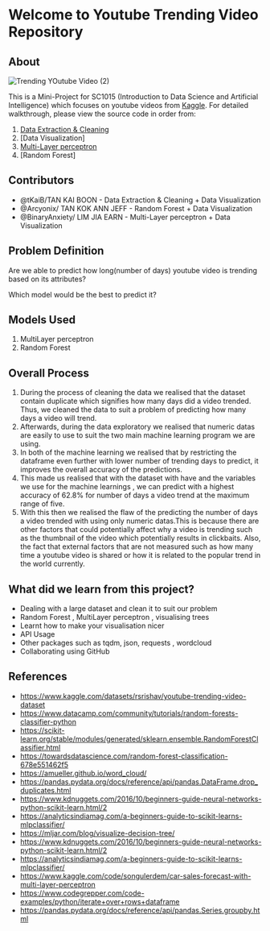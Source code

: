 # Welcome to Youtube Trending Video Repository

## About
![Trending YOutube Video (2)](https://user-images.githubusercontent.com/77041483/164619750-0ecb49a7-7ba3-462f-a048-8660ecfca847.png)

This is a Mini-Project for SC1015 (Introduction to Data Science and Artificial Intelligence) which focuses on youtube videos from [Kaggle](https://www.kaggle.com/datasets/rsrishav/youtube-trending-video-dataset). For detailed walkthrough, please view the source code in order from:

1. [Data Extraction & Cleaning](https://github.com/tKaiB/Youtube-Trending-Video-Analysis/blob/main/datacleaning.ipynb)
2. [Data Visualization]
3. [Multi-Layer perceptron](https://github.com/tKaiB/Youtube-Trending-Video-Analysis/blob/main/Final%20MLP.ipynb)
4. [Random Forest]
  
## Contributors

- @tKaiB/TAN KAI BOON - Data Extraction & Cleaning + Data Visualization
- @Arcyonix/ TAN KOK ANN JEFF -  Random Forest + Data Visualization
- @BinaryAnxiety/ LIM JIA EARN -  Multi-Layer perceptron + Data Visualization

## Problem Definition
Are we able to predict how long(number of days) youtube video is trending based on its attributes?

Which model would be the best to predict it?


## Models Used

1. MultiLayer perceptron
2. Random Forest

## Overall Process
1. During the process of cleaning the data we realised that the dataset contain duplicate which signifies how many days did a video trended. Thus, we cleaned the data to suit a problem of predicting how many days a video will trend.
2. Afterwards, during the data exploratory we realised that numeric datas are easily to use to suit the two main machine learning program we are using.
3. In both of the machine learning we realised that by restricting the dataframe even further with lower number of trending days to predict, it improves the overall accuracy of the predictions.
4. This made us realised that with the dataset with have and the variables we use for the machine learnings , 
we can predict with a highest accuracy of 62.8% for number of days a video trend at the maximum range of five.
5. With this then we realised the flaw of the predicting the number of days a video trended with using only numeric datas.This is because there are other factors that 
could potentially affect why a video is trending such as the thumbnail of the video which potentially results in clickbaits. Also, the fact that external factors that
are not measured such as how many time a youtube video is shared or how it is related to the popular trend in the world currently.


## What did we learn from this project?

- Dealing with a large dataset and clean it to suit our problem
- Random Forest , MultiLayer perceptron , visualising trees
- Learnt how to make your visualisation nicer 
- API Usage
- Other packages such as tqdm, json, requests , wordcloud
- Collaborating using GitHub


## References

- <https://www.kaggle.com/datasets/rsrishav/youtube-trending-video-dataset>
- <https://www.datacamp.com/community/tutorials/random-forests-classifier-python>
- <https://scikit-learn.org/stable/modules/generated/sklearn.ensemble.RandomForestClassifier.html>
- <https://towardsdatascience.com/random-forest-classification-678e551462f5>
- <https://amueller.github.io/word_cloud/>
- <https://pandas.pydata.org/docs/reference/api/pandas.DataFrame.drop_duplicates.html>
- <https://www.kdnuggets.com/2016/10/beginners-guide-neural-networks-python-scikit-learn.html/2>
- <https://analyticsindiamag.com/a-beginners-guide-to-scikit-learns-mlpclassifier/>
- <https://mljar.com/blog/visualize-decision-tree/>
- <https://www.kdnuggets.com/2016/10/beginners-guide-neural-networks-python-scikit-learn.html/2>
- <https://analyticsindiamag.com/a-beginners-guide-to-scikit-learns-mlpclassifier/>
- <https://www.kaggle.com/code/songulerdem/car-sales-forecast-with-multi-layer-perceptron>
- <https://www.codegrepper.com/code-examples/python/iterate+over+rows+dataframe>
- <https://pandas.pydata.org/docs/reference/api/pandas.Series.groupby.html>

